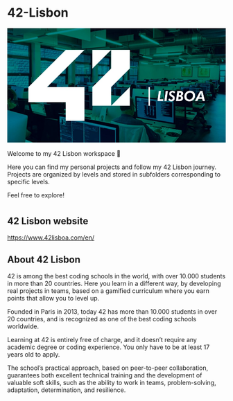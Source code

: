 # 42-Lisbon

<img src="42.jpg">

Welcome to my 42 Lisbon workspace 👋 

Here you can find my personal projects and follow my 42 Lisbon journey.
Projects are organized by levels and stored in subfolders corresponding to specific levels.

Feel free to explore!

#

## 42 Lisbon website
https://www.42lisboa.com/en/

## About 42 Lisbon

42 is among the best coding schools in the world, with over 10.000 students in more than 20 countries.
Here you learn in a different way, by developing real projects in teams, based on a gamified curriculum where you earn points that allow you to level up.

Founded in Paris in 2013, today 42 has more than 10.000 students in over 20 countries, and is recognized as one of the best coding schools worldwide.

Learning at 42 is entirely free of charge, and it doesn’t require any academic degree or coding experience. You only have to be at least 17 years old to apply.

The school’s practical approach, based on peer-to-peer collaboration, guarantees both excellent technical training and the development of valuable soft skills, such as the ability to work in teams, problem-solving, adaptation, determination, and resilience.
